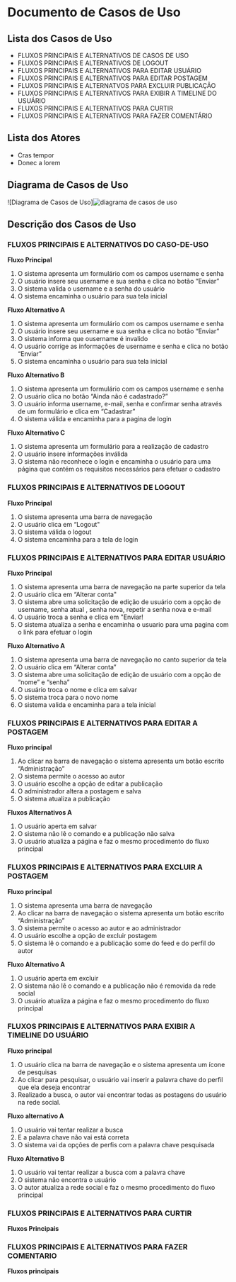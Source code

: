 # Documento de Casos de Uso

  ## Lista dos Casos de Uso

  - FLUXOS PRINCIPAIS E ALTERNATIVOS DE CASOS DE USO
  - FLUXOS PRINCIPAIS E ALTERNATIVOS DE LOGOUT
  - FLUXOS PRINCIPAIS E ALTERNATIVOS PARA EDITAR USUÁRIO
  - FLUXOS PRINCIPAIS E ALTERNATIVOS PARA EDITAR POSTAGEM
  - FLUXOS PRINCIPAIS E ALTERNATVOS PARA EXCLUIR PUBLICAÇÃO
  - FLUXOS PRINCIPAIS E ALTERNATIVOS PARA EXIBIR A TIMELINE DO USUÁRIO 
  - FLUXOS PRINCIPAIS E ALTERNATIVOS PARA CURTIR
  - FLUXOS PRINCIPAIS E ALTERNATIVOS PARA FAZER COMENTÁRIO

  ## Lista dos Atores

  - Cras tempor
  - Donec a lorem

  ## Diagrama de Casos de Uso

  ![Diagrama de Casos de Uso]![diagrama de casos de uso](https://user-images.githubusercontent.com/55742499/145698210-1fa47285-45ab-42a1-b35f-b2de2e3a2f9f.jpg)


  ## Descrição dos Casos de Uso

  ### FLUXOS PRINCIPAIS E ALTERNATIVOS DO CASO-DE-USO


  **Fluxo Principal**

  1. O sistema apresenta um formulário com os campos username e senha 
  2. O usuário insere seu username e sua senha e clica no botão “Enviar” 
  3. O sistema valida o username e a senha do usuário
  4. O sistema encaminha o usuário para sua tela inicial 

  **Fluxo Alternativo A**
  1. O sistema apresenta um formulário com os campos username e senha
  2. O usuário insere seu username e sua senha e clica no botão “Enviar”
  3. O sistema informa que ousername é invalido 
  4. O usuário corrige as informações de username e senha e clica no botão “Enviar”
  5. O sistema encaminha o usuário para sua tela inicial

  **Fluxo Alternativo B**

  1. O sistema apresenta um formulário com os campos username e senha 
  2. O usuário clica no botão “Ainda não é cadastrado?” 
  3. O usuário informa username, e-mail, senha e confirmar senha através de um formulário e clica em “Cadastrar” 
  4. O sistema válida e encaminha para a pagina de login 
    
    
  **Fluxo Alternativo C**

  1. O sistema apresenta um formulário para a realização de cadastro
  2. O usuário insere informações inválida
  3. O sistema não reconhece o login e encaminha o usuário para uma página que contém os requisitos necessários para efetuar o cadastro


  ### FLUXOS PRINCIPAIS E ALTERNATIVOS DE LOGOUT

  **Fluxo Principal** 

  1. O sistema apresenta uma barra de navegação
  2. O usuário clica em “Logout"
  3. O sistema válida o logout
  4. O sistema encaminha para a tela de login

  ### FLUXOS PRINCIPAIS E ALTERNATIVOS PARA EDITAR USUÁRIO

  **Fluxo Principal**

  1. O sistema apresenta uma barra de navegação na parte superior da tela 
  2. O usuário clica em “Alterar conta"
  3. O sistema abre uma solicitação de edição de usuário com a opção de username, senha atual , senha nova, repetir a senha nova e e-mail
  4. O usuário troca a senha  e clica em "Enviar!
  5. O sistema atualiza a senha e encaminha o usuario para uma pagina com o link para efetuar o login

  **Fluxo Alternativo A**

  1. O sistema apresenta uma barra de navegação no canto superior da tela
  2. O usuário clica em “Alterar conta”
  3. O sistema abre uma solicitação de edição de usuário com a opção de “nome” e “senha”
  4. O usuário troca o nome e clica em salvar
  5. O sistema troca para o novo nome
  6. O sistema valida e encaminha para a tela inicial



  ### FLUXOS PRINCIPAIS E ALTERNATIVOS PARA EDITAR A POSTAGEM

 
  **Fluxo principal** 

  1. Ao clicar na barra de navegação o sistema apresenta um botão escrito “Administração” 
  2. O sistema permite o acesso ao autor 
  3. O usuário escolhe a opção de editar a publicação  
  4. O administrador altera a postagem e salva  
  5. O sistema atualiza a publicação  

 
 **Fluxos Alternativos A** 
 
  1. O usuário aperta em salvar  
  2. O sistema não lê o comando e a publicação não salva  
  3. O usuário atualiza a página e faz o mesmo procedimento do fluxo principal   

 
 ### FLUXOS PRINCIPAIS E ALTERNATIVOS PARA EXCLUIR A POSTAGEM  

 
  **Fluxo principal** 

  1. O sistema apresenta uma barra de navegação  
  2. Ao clicar na barra de navegação o sistema apresenta um botão escrito “Administração” 
  3. O sistema permite o acesso ao autor e ao administrador   
  4. O usuário escolhe a opção de excluir postagem 
  5. O sistema lê o comando e a publicação some do feed e do perfil do autor 

 
  **Fluxo Alternativo A**

  1. O usuário aperta em excluir  
  2. O sistema não lê o comando e a publicação não é removida da rede social 
  3. O usuário atualiza a página e faz o mesmo procedimento do fluxo principal  

     

 ### FLUXOS PRINCIPAIS E ALTERNATIVOS PARA EXIBIR A TIMELINE DO USUÁRIO 
      
  **Fluxo principal** 

  1. O usuário clica na barra de navegação e o sistema apresenta um ícone de pesquisas 
  2. Ao clicar para pesquisar, o  usuário vai inserir a palavra chave do perfil que ela deseja encontrar 
  3. Realizado a busca, o autor vai encontrar todas as postagens do usuário na rede social. 


  **Fluxo alternativo A**

  1. O usuário vai tentar realizar a busca 
  2. E a palavra chave não vai está correta 
  3. O sistema vai da opções de perfis com a palavra chave pesquisada 

  **Fluxo Alternativo B**

  1. O usuário vai tentar realizar a busca com a palavra chave
  2. O sistema não encontra o usuário 
  3. O autor atualiza a rede social e faz o mesmo procedimento do fluxo principal

  ### FLUXOS PRINCIPAIS E ALTERNATIVOS PARA CURTIR

  **Fluxos Principais**

  ### FLUXOS PRINCIPAIS E ALTERNATIVOS PARA FAZER COMENTARIO

  **Fluxos principais**
